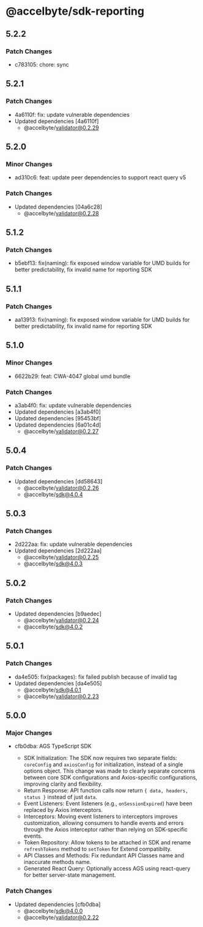 # @accelbyte/sdk-reporting

## 5.2.2

### Patch Changes

- c783105: chore: sync

## 5.2.1

### Patch Changes

- 4a6110f: fix: update vulnerable dependencies
- Updated dependencies [4a6110f]
  - @accelbyte/validator@0.2.29

## 5.2.0

### Minor Changes

- ad310c6: feat: update peer dependencies to support react query v5

### Patch Changes

- Updated dependencies [04a6c28]
  - @accelbyte/validator@0.2.28

## 5.1.2

### Patch Changes

- b5ebf13: fix(naming): fix exposed window variable for UMD builds for better predictability, fix invalid name for reporting SDK

## 5.1.1

### Patch Changes

- aa13913: fix(naming): fix exposed window variable for UMD builds for better predictability, fix invalid name for reporting SDK

## 5.1.0

### Minor Changes

- 6622b29: feat: CWA-4047 global umd bundle

### Patch Changes

- a3ab4f0: fix: update vulnerable dependencies
- Updated dependencies [a3ab4f0]
- Updated dependencies [95453bf]
- Updated dependencies [6a01c4d]
  - @accelbyte/validator@0.2.27

## 5.0.4

### Patch Changes

- Updated dependencies [dd58643]
  - @accelbyte/validator@0.2.26
  - @accelbyte/sdk@4.0.4

## 5.0.3

### Patch Changes

- 2d222aa: fix: update vulnerable dependencies
- Updated dependencies [2d222aa]
  - @accelbyte/validator@0.2.25
  - @accelbyte/sdk@4.0.3

## 5.0.2

### Patch Changes

- Updated dependencies [b9aedec]
  - @accelbyte/validator@0.2.24
  - @accelbyte/sdk@4.0.2

## 5.0.1

### Patch Changes

- da4e505: fix(packages): fix failed publish because of invalid tag
- Updated dependencies [da4e505]
  - @accelbyte/sdk@4.0.1
  - @accelbyte/validator@0.2.23

## 5.0.0

### Major Changes

- cfb0dba: AGS TypeScript SDK

  - SDK Initialization: The SDK now requires two separate fields: `coreConfig` and `axiosConfig` for initialization, instead of a single options object. This change was made to clearly separate concerns between core SDK configurations and Axios-specific configurations, improving clarity and flexibility.
  - Return Response: API function calls now return `{ data, headers, status }` instead of just `data`.
  - Event Listeners: Event listeners (e.g., `onSessionExpired`) have been replaced by Axios interceptors.
  - Interceptors: Moving event listeners to interceptors improves customization, allowing consumers to handle events and errors through the Axios interceptor rather than relying on SDK-specific events.
  - Token Repository: Allow tokens to be attached in SDK and rename `refreshTokens` method to `setToken` for Extend compatibilty.
  - API Classes and Methods: Fix redundant API Classes name and inaccurate methods name.
  - Generated React Query: Optionally access AGS using react-query for better server-state management.

### Patch Changes

- Updated dependencies [cfb0dba]
  - @accelbyte/sdk@4.0.0
  - @accelbyte/validator@0.2.22
